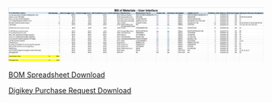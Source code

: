 <img src="https://github.com/Rohan-Fernandez/Rohan-Fernandez.github.io/blob/main/Images/UI%20BOM%20Image.png?raw=true">

[BOM Spreadsheet Download](https://github.com/Rohan-Fernandez/Rohan-Fernandez.github.io/raw/refs/heads/main/Images/Rohan%20Fernandez%20BoM.xlsx)

[Digikey Purchase Request Download](https://github.com/Rohan-Fernandez/Rohan-Fernandez.github.io/raw/refs/heads/main/Images/Purchase%20Request%20User%20Interface%20Team%20311.xlsx)
